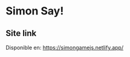 # Simon Say!

Site link
------------------------------------------------------------------------------------------------

Disponible en: https://simongamejs.netlify.app/
